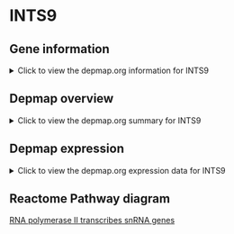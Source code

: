 <h1>INTS9</h1>

<h2>Gene information</h2>
<details>
  <summary>Click to view the depmap.org information for INTS9</summary>
  <iframe src="https://depmap.org/portal/gene/INTS9?tab=about" style="border:none;width:100%;height:800px"></iframe>
</details>

<h2>Depmap overview</h2>
<details>
  <summary>Click to view the depmap.org summary for INTS9</summary>
  <iframe src="https://depmap.org/portal/gene/INTS9?tab=overview" style="border:none;width:100%;height:800px"></iframe>
</details>

<h2>Depmap expression</h2>
<details>
  <summary>Click to view the depmap.org expression data for INTS9</summary>
  <iframe src="https://depmap.org/portal/gene/INTS9?tab=characterization" style="border:none;width:100%;height:800px"></iframe>
</details>



<h2>Reactome Pathway diagram</h2>
<a href="https://reactome.org/PathwayBrowser/#/R-HSA-6807505" target="_BLANK">RNA polymerase II transcribes snRNA genes</a>



